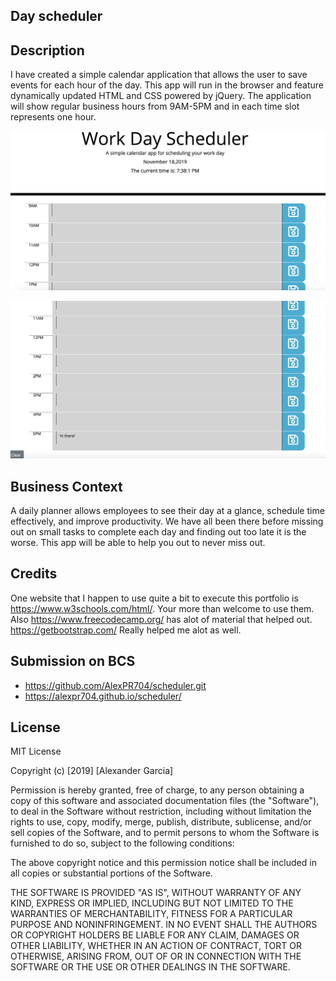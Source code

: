 ## Day scheduler


## Description
I have created a simple calendar application that allows the user to save events for each hour of the day. This app will run in the browser and feature dynamically updated HTML and CSS powered by jQuery.
The application will show regular business hours from 9AM-5PM and in each time slot represents one hour.




![screenshot of the app](images/image1.png)

![screenshot of the code](images/image2.png)


## Business Context
A daily planner allows employees to see their day at a glance, schedule time effectively, and improve productivity. We have all been there before missing out on small tasks to complete each day and finding out too late it is the worse. This app will be able to help you out to never miss out.




## Credits
One website that I happen to use quite a bit to execute this portfolio is https://www.w3schools.com/html/. Your more than welcome to use them. Also https://www.freecodecamp.org/ has alot of material that helped out. https://getbootstrap.com/ Really helped me alot as well.

## Submission on BCS

* https://github.com/AlexPR704/scheduler.git
* https://alexpr704.github.io/scheduler/

## License
MIT License

Copyright (c) [2019] [Alexander Garcia]

Permission is hereby granted, free of charge, to any person obtaining a copy
of this software and associated documentation files (the "Software"), to deal
in the Software without restriction, including without limitation the rights
to use, copy, modify, merge, publish, distribute, sublicense, and/or sell
copies of the Software, and to permit persons to whom the Software is
furnished to do so, subject to the following conditions:

The above copyright notice and this permission notice shall be included in all
copies or substantial portions of the Software.

THE SOFTWARE IS PROVIDED "AS IS", WITHOUT WARRANTY OF ANY KIND, EXPRESS OR
IMPLIED, INCLUDING BUT NOT LIMITED TO THE WARRANTIES OF MERCHANTABILITY,
FITNESS FOR A PARTICULAR PURPOSE AND NONINFRINGEMENT. IN NO EVENT SHALL THE
AUTHORS OR COPYRIGHT HOLDERS BE LIABLE FOR ANY CLAIM, DAMAGES OR OTHER
LIABILITY, WHETHER IN AN ACTION OF CONTRACT, TORT OR OTHERWISE, ARISING FROM,
OUT OF OR IN CONNECTION WITH THE SOFTWARE OR THE USE OR OTHER DEALINGS IN THE
SOFTWARE.